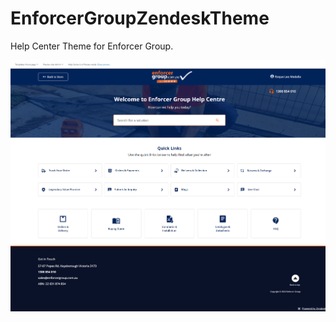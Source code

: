 # EnforcerGroupZendeskTheme


Help Center Theme for Enforcer Group.

![Enforcer Group Help Center Thumbnail](./thumbnail.png)